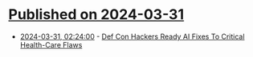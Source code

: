 # [Published on 2024-03-31](index.md)

* [2024-03-31, 02:24:00](https://soylentnews.org/article.pl?sid=24/03/30/0318218&from=rss) - [Def Con Hackers Ready AI Fixes To Critical Health-Care Flaws](https://soylentnews.org/article.pl?sid=24/03/30/0318218&from=rss)
